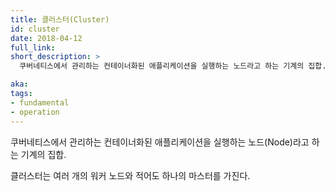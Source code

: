 ```yaml
---
title: 클러스터(Cluster)
id: cluster
date: 2018-04-12
full_link:
short_description: >
  쿠버네티스에서 관리하는 컨테이너화된 애플리케이션을 실행하는 노드라고 하는 기계의 집합.

aka:
tags:
- fundamental
- operation
---
```

 쿠버네티스에서 관리하는 컨테이너화된 애플리케이션을 실행하는 노드(Node)라고 하는 기계의 집합.

<!--more-->

클러스터는 여러 개의 워커 노드와 적어도 하나의 마스터를 가진다.

